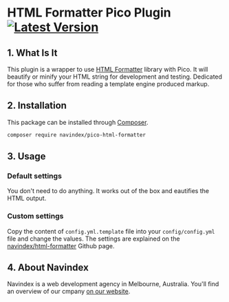 # HTML Formatter Pico Plugin [![Latest Version](https://img.shields.io/github/release/navindex/pico-html-formatter?sort=semver&label=version)](https://raw.githubusercontent.com/navindex/pico-html-formatter/master/CHANGELOG.md)

## 1. What Is It

This plugin is a wrapper to use [HTML Formatter](https://github.com/navindex/html-formatter) library with Pico.
It will beautify or minify your HTML string for development and testing. Dedicated for those who suffer from reading a template engine produced markup.

## 2. Installation

This package can be installed through [Composer](https://getcomposer.org/).

```bash
composer require navindex/pico-html-formatter
```

## 3. Usage

### Default settings

You don't need to do anything. It works out of the box and eautifies the HTML output.

### Custom settings

Copy the content of `config.yml.template` file into your `config/config.yml` file and change the values.
The settings are explained on the [navindex/html-formatter](https://github.com/navindex/html-formatter) Github page.

## 4. About Navindex

Navindex is a web development agency in Melbourne, Australia. You'll find an overview of our cmpany [on our website](https://www.navindex.com.au).
